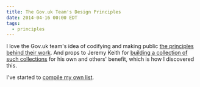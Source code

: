 ```yaml
---
title: The Gov.uk Team's Design Principles
date: 2014-04-16 00:00 EDT
tags:
  - principles
---
```


I love the Gov.uk team's idea of codifying and making public [the principles behind their work](https://www.gov.uk/design-principles). And props to Jeremy Keith for [building a collection of such collections][1] for his own and others' benefit, which is how I discovered this.

I've started to [compile my own list][2].

<!--more-->

 [1]: http://principles.adactio.com/
 [2]: http://work.stevegrossi.com/principles/
